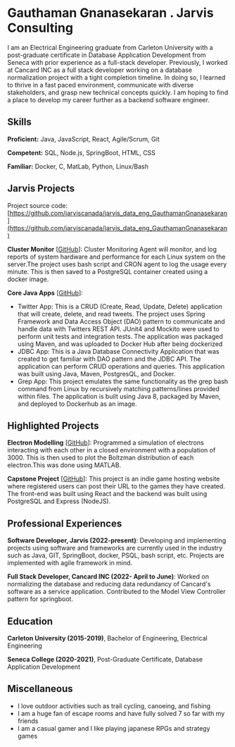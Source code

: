 # Gauthaman Gnanasekaran . Jarvis Consulting

I am an Electrical Engineering graduate from Carleton University with a post-graduate certificate  in Database Application Development from Seneca with prior experience as a full-stack developer. Previously, I worked at Cancard INC as a full stack developer working on a database normalization project with a tight completion timeline. In doing so, I learned to thrive in a fast paced environment,  communicate with diverse stakeholders, and grasp new technical concepts quickly. I am hoping to find a place to develop my career further as a backend software engineer.

## Skills

**Proficient:** Java, JavaScript, React, Agile/Scrum, Git

**Competent:** SQL, Node.js, SpringBoot, HTML, CSS

**Familiar:** Docker, C, MatLab, Python, Linux/Bash

## Jarvis Projects

Project source code: [https://github.com/jarviscanada/jarvis_data_eng_GauthamanGnanasekaran](https://github.com/jarviscanada/jarvis_data_eng_GauthamanGnanasekaran)


**Cluster Monitor** [[GitHub](https://github.com/jarviscanada/jarvis_data_eng_GauthamanGnanasekaran/tree/master/linux_sql)]: Cluster Monitoring Agent will monitor, and log reports of system hardware and performance for each Linux system on the server.The project uses bash script and CRON agent to log the usage every minute. This is then saved to a PostgreSQL container created using a docker image.

**Core Java Apps** [[GitHub](https://github.com/jarviscanada/jarvis_data_eng_GauthamanGnanasekaran/tree/master/core_java)]:
      
  - Twitter App: This is a CRUD (Create, Read, Update, Delete) application that will create, delete, and read tweets. The project uses Spring Framework and Data Access Object (DAO) pattern to communicate and handle data with Twitters REST API. JUnit4 and Mockito were used to perform unit tests and integration tests. The application was packaged using Maven, and was uploaded to Docker Hub after being dockerized
  - JDBC App: This is a Java Database Connectivity Application that was created to get familiar with DAO pattern and the JDBC API. The application can perform CRUD operations and queries. This application was built using Java, Maven, PostgresQL, and Docker.
  - Grep App: This project emulates the same functionality as the grep bash command from Linux by recursively matching patterns/lines provided within files. The application is built using Java 8, packaged by Maven, and deployed to Dockerhub as an image.


## Highlighted Projects
**Electron Modelling** [[GitHub](https://github.com/GauthamanGnanasekaran/Electron-Modelling)]: Programmed a simulation of electrons interacting with each other in a closed environment with a population of 3000. This is then used to plot the Boltzman distribution of each electron.This was done using MATLAB.

**Capstone Project** [[GitHub](https://github.com/GauthamanGnanasekaran/Cap805-FrontEnd )]: This project is an indie game hosting website where registered users can post their URL to the games they have created. The front-end was built using React and the backend was built using PostgreSQL and Express (NodeJS).


## Professional Experiences

**Software Developer, Jarvis (2022-present)**: Developing and implementing projects using software and frameworks are currently used in the industry such as Java, GIT, SpringBoot, docker, PSQL, bash script, etc. Projects are implemented with agile framework in mind.

**Full Stack Developer, Cancard INC (2022- April to June)**: Worked on normalizing the database and reducing data redundancy of Cancard's software as a service application. Contributed to the Model View Controller pattern for springboot.


## Education
**Carleton University (2015-2019)**, Bachelor of Engineering, Electrical Engineering

**Seneca College (2020-2021)**, Post-Graduate Certificate, Database Application Development


## Miscellaneous
- I love outdoor activities such as trail cycling, canoeing, and fishing
- I am a huge fan of escape rooms and have fully solved 7 so far with my friends
- I am a casual gamer and I like playing japanese RPGs and strategy games
